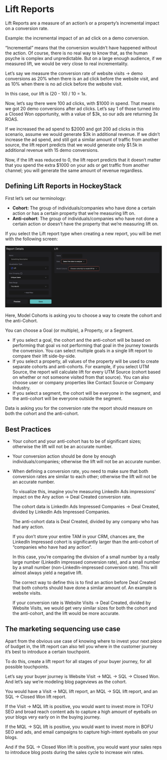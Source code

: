 # Lift Reports

Lift Reports are a measure of an action’s or a property’s incremental impact on a conversion rate.

Example: the incremental impact of an ad click on a demo conversion.

“Incremental” means that the conversion wouldn’t have happened without the action. Of course, there is no real way to know that, as the human psyche is complex and unpredictable. But on a large enough audience, if we measured lift, we would be very close to real incrementality.

Let’s say we measure the conversion rate of website visits → demo conversions as 20% when there is an ad click before the website visit, and as 10% when there is no ad click before the website visit.

In this case, our lift is (20 - 10) / 10 = 1x.

Now, let’s say there were 100 ad clicks, with $1000 in spend. That means we got 20 demo conversions after ad clicks. Let’s say 1 of those turned into a Closed Won opportunity, with a value of $3k, so our ads are returning 3x ROAS.

If we increased the ad spend to $2000 and got 200 ad clicks in this scenario, assume we would generate $3k in additional revenue. If we didn’t increase the ad spend, and still got a similar amount of traffic from another source, the lift report predicts that we would generate only $1.5k in additional revenue with 15 demo conversions.

Now, if the lift was reduced to 0, the lift report predicts that it doesn’t matter that you spend the extra $1000 on your ads or get traffic from another channel; you will generate the same amount of revenue regardless.

## Defining Lift Reports in HockeyStack

First let’s set our terminology:

- **Cohort:** The group of individuals/companies who have done a certain action or has a certain property that we’re measuring lift on.
- **Anti-cohort**: The group of individuals/companies who have not done a certain action or doesn’t have the property that we’re measuring lift on.

If you select the Lift report type when creating a new report, you will be met with the following screen:

![Screenshot 2023-12-09 at 09.39.36.png](Lift%20Reports%200ec6b7fa5ec940e88f9b344e26f96051/Screenshot_2023-12-09_at_09.39.36.png)

Here, Model Cohorts is asking you to choose a way to create the cohort and the anti-Cohort.

You can choose a Goal (or multiple), a Property, or a Segment.

- If you select a goal, the cohort and the anti-cohort will be based on performing that goal vs not performing that goal in the journey towards the conversion. You can select multiple goals in a single lift report to compare their lift side-by-side.
- If you select a property, all values of the property will be used to create separate cohorts and anti-cohorts. For example, if you select UTM Source, the report will calculate lift for every UTM Source (cohort based on whether or not someone visited from that source). You can also choose user or company properties like Contact Source or Company Industry.
- If you select a segment, the cohort will be everyone in the segment, and the anti-cohort will be everyone outside the segment.

Data is asking you for the conversion rate the report should measure on both the cohort and the anti-cohort.

## Best Practices

- Your cohort and your anti-cohort has to be of significant sizes; otherwise the lift will not be an accurate number.
- Your conversion action should be done by enough individuals/companies; otherwise the lift will not be an accurate number.
- When defining a conversion rate, you need to make sure that both conversion rates are similar to each other; otherwise the lift will not be an accurate number.
    
    To visualize this, imagine you’re measuring LinkedIn Ads impressions’ impact on the Any action → Deal Created conversion rate.
    
    The cohort data is LinkedIn Ads Impressed Companies → Deal Created, divided by LinkedIn Ads Impressed Companies.
    
    The anti-cohort data is Deal Created, divided by any company who has had any action.
    
    If you don’t store your entire TAM in your CRM, chances are, the LinkedIn Impressed cohort is significantly larger than the anti-cohort of “companies who have had any action”. 
    
    In this case, you’re comparing the division of a small number by a really large number (LinkedIn impressed conversion rate), and a small number by a small number (non-LinkedIn-impressed conversion rate). This will almost always yield a negative lift.
    
    The correct way to define this is to find an action before Deal Created that both cohorts should have done a similar amount of. An example is website visits.
    
    If your conversion rate is Website Visits → Deal Created, divided by Website Visits, we would get very similar sizes for both the cohort and the anti-cohort, and the lift would be more accurate.
    

## The marketing sequencing use case

Apart from the obvious use case of knowing where to invest your next piece of budget in, the lift report can also tell you where in the customer journey it’s best to introduce a certain touchpoint.

To do this, create a lift report for all stages of your buyer journey, for all possible touchpoints.

Let’s say your buyer journey is Website Visit → MQL → SQL → Closed Won. And let’s say we’re modeling blog pageviews as the cohort.

You would have a Visit → MQL lift report, an MQL → SQL lift report, and an SQL → Closed Won lift report.

If the Visit → MQL lift is positive, you would want to invest more in TOFU SEO and broad reach content ads to capture a high amount of eyeballs on your blogs very early on in the buying journey.

If the MQL → SQL lift is positive, you would want to invest more in BOFU SEO and ads, and email campaigns to capture high-intent eyeballs on your blogs.

And if the SQL → Closed Won lift is positive, you would want your sales reps to introduce blog posts during the sales cycle to increase win rates.